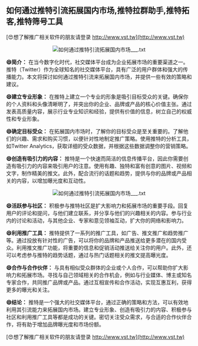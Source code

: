 ## **如何通过推特引流拓展国内市场,推特拉群助手,推特拓客,推特筛号工具**

[😍想了解推广相关软件的朋友请登录 http://www.vst.tw](http://www.vst.tw)

 <center><img src="https://vst.tw/MP4/tuiguang/png/7.png" alt="如何通过推特引流拓展国内市场___.txt"></center>

**😄简介：**
在当今数字化时代，社交媒体平台成为企业拓展市场的重要渠道之一。推特（Twitter）作为全球知名的社交媒体平台，具有广泛的用户群体和强大的传播能力。本文将探讨如何通过推特引流来拓展国内市场，并提供一些有效的策略和建议。

**😄建立专业形象：**
在推特上建立一个专业的形象是吸引目标受众的关键。确保你的个人资料和头像清晰明了，并突出你的企业、品牌或产品的核心价值主张。通过发表高质量内容，展示行业专业知识和经验，提供有价值的信息，树立自己的权威性和专业形象。

**😄确定目标受众：**
在拓展国内市场时，了解你的目标受众是至关重要的。了解他们的兴趣、需求和购买习惯，以便针对性地制定推广策略。使用推特的分析工具，如Twitter Analytics，获取详细的受众数据，并根据这些数据调整你的营销策略。

**😄创造有吸引力的内容：**
推特是一个快速而简洁的信息传播平台，因此你需要创造有吸引力的内容来吸引用户的注意。使用有趣、独特和富有创意的图片、视频和文字，制作精美的推文。此外，配合流行的话题和趋势，提供与你的品牌或产品相关的内容，以增加曝光度和互动性。

 <center><img src="https://vst.tw/MP4/tuiguang/png/7.png" alt="如何通过推特引流拓展国内市场___.txt"></center>

**😄活跃参与社区：**
积极参与推特社区是扩大影响力和拓展市场的重要手段。回复用户的评论和提问，与他们建立联系，并分享与他们的兴趣相关的内容。参与行业内的讨论和活动，与其他企业、专家和意见领袖互动，扩大你的网络和影响力。

**😄利用推广工具：**
推特提供了一系列的推广工具，如广告、推文推广和趋势推广等。通过投放有针对性的广告，可以将你的品牌和产品推送给更多潜在的国内受众。利用推文推广功能，将重要的信息和促销活动推送给关注你的用户。此外，还可以考虑参与推特的趋势话题，通过与热门话题相关的推文提高曝光度。

**😄合作与合作伙伴：**
与具有相似受众群体的企业或个人合作，可以帮助你扩大影响力和拓展市场。寻找与自己领域相关的合作机会，例如与行业媒体、博主或知名专家合作，共同推广品牌或产品。通过互相宣传和合作活动，实现互惠互利，获得更多的曝光和关注。

**😄结论：**
推特是一个强大的社交媒体平台，通过正确的策略和方法，可以有效地利用其引流能力来拓展国内市场。建立专业形象、创造有吸引力的内容、积极参与社区和利用推广工具等都是成功的关键。密切关注受众需求，与合适的合作伙伴合作，将有助于增加品牌曝光度和市场份额。

[😍想了解推广相关软件的朋友请登录 http://www.vst.tw](http://www.vst.tw)



